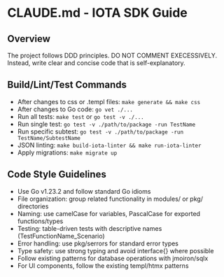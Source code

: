 # CLAUDE.md - IOTA SDK Guide

## Overview
The project follows DDD principles. DO NOT COMMENT EXECESSIVELY. Instead, write clear and concise code that is self-explanatory.

## Build/Lint/Test Commands
- After changes to css or .templ files: `make generate && make css`
- After changes to Go code: `go vet ./...`
- Run all tests: `make test` or `go test -v ./...` 
- Run single test: `go test -v ./path/to/package -run TestName`
- Run specific subtest: `go test -v ./path/to/package -run TestName/SubtestName`
- JSON linting: `make build-iota-linter && make run-iota-linter`
- Apply migrations: `make migrate up`

## Code Style Guidelines
- Use Go v1.23.2 and follow standard Go idioms
- File organization: group related functionality in modules/ or pkg/ directories
- Naming: use camelCase for variables, PascalCase for exported functions/types
- Testing: table-driven tests with descriptive names (TestFunctionName_Scenario)
- Error handling: use pkg/serrors for standard error types
- Type safety: use strong typing and avoid interface{} where possible
- Follow existing patterns for database operations with jmoiron/sqlx
- For UI components, follow the existing templ/htmx patterns

